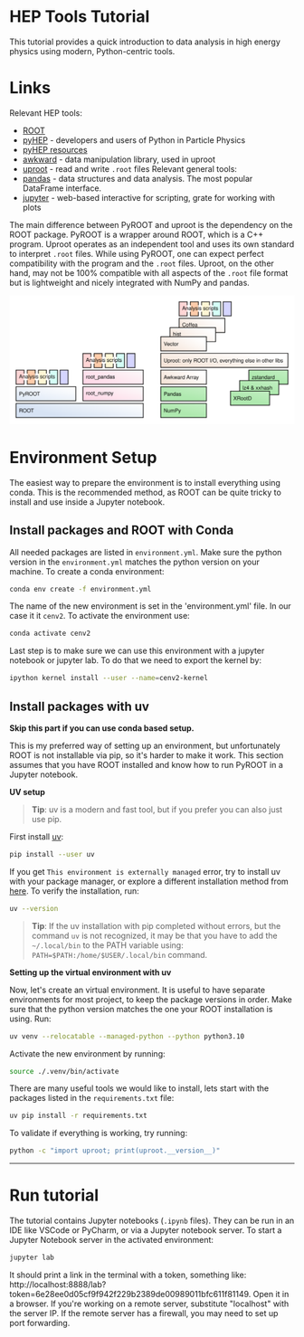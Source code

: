 # HEP Tools Tutorial
This tutorial provides a quick introduction to data analysis in high energy physics using modern, Python-centric tools.

# Links
Relevant HEP tools:
- [ROOT](https://root.cern.ch/install/)
- [pyHEP](https://hepsoftwarefoundation.org/activities/pyhep.html) - developers and users of Python in Particle Physics
- [pyHEP resources](https://github.com/hsf-training/PyHEP-resources)
- [awkward](https://awkward-array.org/doc/main/) - data manipulation library, used in uproot 
- [uproot](https://uproot.readthedocs.io/en/latest/) - read and write `.root` files
Relevant general tools:
- [pandas](https://pandas.pydata.org/docs/index.html) - data structures and data analysis. The most popular DataFrame interface.
- [jupyter](https://jupyter.org/) - web-based interactive for scripting, grate for working with plots  

The main difference between PyROOT and uproot is the dependency on the ROOT package. PyROOT is a wrapper around ROOT, which is a C++ program. Uproot operates as an independent tool and uses its own standard to interpret `.root` files. While using PyROOT, one can expect perfect compatibility with the program and the `.root` files. Uproot, on the other hand, may not be 100% compatible with all aspects of the `.root` file format but is lightweight and nicely integrated with NumPy and pandas.


![abstraction-layers](https://raw.githubusercontent.com/scikit-hep/uproot5/main/docs-img/diagrams/abstraction-layers.svg)

# Environment Setup
The easiest way to prepare the environment is to install everything using conda. This is the recommended method, as ROOT can be quite tricky to install and use inside a Jupyter notebook.

## Install packages and ROOT with Conda
All needed packages are listed in `environment.yml`. Make sure the python version in the `environment.yml` matches the python version on your machine. To create a conda environment:  
```bash
conda env create -f environment.yml
```
The name of the new environment is set in the 'environment.yml' file. In our case it it `cenv2`. To activate the environment use:
```bash
conda activate cenv2
```
Last step is to make sure we can use this environment with a jupyter notebook or jupyter lab. To do that we need to export the kernel by:
```bash
ipython kernel install --user --name=cenv2-kernel 
```

## Install packages with uv
**Skip this part if you can use conda based setup.** 
  
This is my preferred way of setting up an environment, but unfortunately ROOT is not installable via pip, so it's harder to make it work. This section assumes that you have ROOT installed and know how to run PyROOT in a Jupyter notebook.

**UV setup**

> **Tip**: uv is a modern and fast tool, but if you prefer you can also just use pip.

First install [uv](https://docs.astral.sh/uv): 
```bash
pip install --user uv
```
If you get `This environment is externally managed` error, try to install uv with your package manager, or explore a different installation method from [here](https://docs.astral.sh/uv/getting-started/installation/). To verify the installation, run:
```bash
uv --version
```
> **Tip**: If the uv installation with pip completed without errors, but the command `uv` is not recognized, it may be that you have to add the `~/.local/bin` to the PATH variable using: `PATH=$PATH:/home/$USER/.local/bin` command.

**Setting up the virtual environment with uv**

Now, let's create an virtual environment. It is useful to have separate environments for most project, to keep the package versions in order. Make sure that the python version matches the one your ROOT installation is using. Run: 
```bash
uv venv --relocatable --managed-python --python python3.10
```
Activate the new environment by running: 
```bash
source ./.venv/bin/activate
```

There are many useful tools we would like to install, lets start with the packages listed in the `requirements.txt` file:
```bash
uv pip install -r requirements.txt
```

To validate if everything is working, try running: 
```bash
python -c "import uproot; print(uproot.__version__)"
```

---
# Run tutorial
The tutorial contains Jupyter notebooks (`.ipynb` files). They can be run in an IDE like VSCode or PyCharm, or via a Jupyter notebook server. To start a Jupyter Notebook server in the activated environment:
```bash
jupyter lab
```     

It should print a link in the terminal with a token, something like: http://localhost:8888/lab?token=6e28ee0d05cf9f942f229b2389de00989011bfc611f81149. Open it in a browser. If you're working on a remote server, substitute "localhost" with the server IP. If the remote server has a firewall, you may need to set up port forwarding.